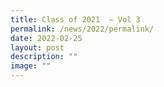 ```yaml
---
title: Class of 2021  – Vol 3
permalink: /news/2022/permalink/
date: 2022-02-25
layout: post
description: ""
image: ""
---
```

